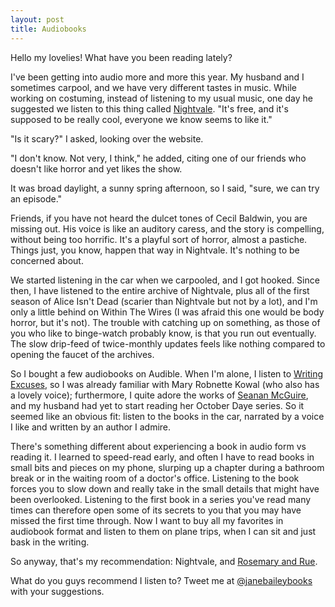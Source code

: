 ```yaml
---
layout: post
title: Audiobooks
---
```

Hello my lovelies! What have you been reading lately? 

I've been getting into audio more and more this year. My husband and I sometimes carpool, and we have very different tastes in music. While working on costuming, instead of listening to my usual music, one day he suggested we listen to this thing called [Nightvale](http://www.welcometonightvale.com/). "It's free, and it's supposed to be really cool, everyone we know seems to like it."

"Is it scary?" I asked, looking over the website.

"I don't know. Not very, I think," he added, citing one of our friends who doesn't like horror and yet likes the show.

It was broad daylight, a sunny spring afternoon, so I said, "sure, we can try an episode."

Friends, if you have not heard the dulcet tones of Cecil Baldwin, you are missing out. His voice is like an auditory caress, and the story is compelling, without being too horrific. It's a playful sort of horror, almost a pastiche. Things just, you know, happen that way in Nightvale. It's nothing to be concerned about. 

We started listening in the car when we carpooled, and I got hooked. Since then, I have listened to the entire archive of Nightvale, plus all of the first season of Alice Isn't Dead (scarier than Nightvale but not by a lot), and I'm only a little behind on Within The Wires (I was afraid this one would be body horror, but it's not). The trouble with catching up on something, as those of you who like to binge-watch probably know, is that you run out eventually. The slow drip-feed of twice-monthly updates feels like nothing compared to opening the faucet of the archives. 

So I bought a few audiobooks on Audible. When I'm alone, I listen to [Writing Excuses](https://www.writingexcuses.com/), so I was already familiar with Mary Robnette Kowal (who also has a lovely voice); furthermore, I quite adore the works of [Seanan McGuire](http://www.seananmcguire.com/), and my husband had yet to start reading her October Daye series. So it seemed like an obvious fit: listen to the books in the car, narrated by a voice I like and written by an author I admire. 

There's something different about experiencing a book in audio form vs reading it. I learned to speed-read early, and often I have to read books in small bits and pieces on my phone, slurping up a chapter during a bathroom break or in the waiting room of a doctor's office. Listening to the book forces you to slow down and really take in the small details that might have been overlooked. Listening to the first book in a series you've read many times can therefore open some of its secrets to you that you may have missed the first time through. Now I want to buy all my favorites in audiobook format and listen to them on plane trips, when I can sit and just bask in the writing. 

So anyway, that's my recommendation: Nightvale, and [Rosemary and Rue](http://www.audible.com/pd/Sci-Fi-Fantasy/Rosemary-and-Rue-Audiobook/B003N40JHE). 

What do you guys recommend I listen to? Tweet me at [@janebaileybooks](https://twitter.com/janebaileybooks) with your suggestions. 